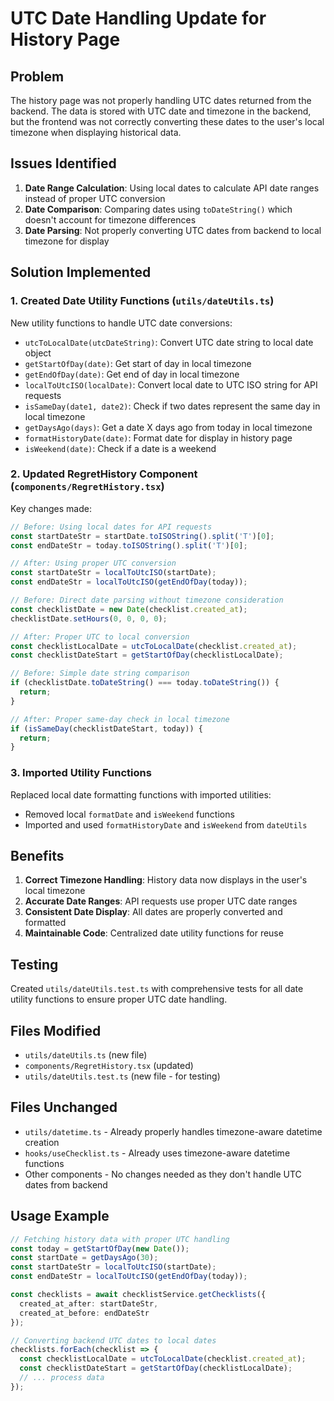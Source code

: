 # UTC Date Handling Update for History Page

## Problem
The history page was not properly handling UTC dates returned from the backend. The data is stored with UTC date and timezone in the backend, but the frontend was not correctly converting these dates to the user's local timezone when displaying historical data.

## Issues Identified
1. **Date Range Calculation**: Using local dates to calculate API date ranges instead of proper UTC conversion
2. **Date Comparison**: Comparing dates using `toDateString()` which doesn't account for timezone differences
3. **Date Parsing**: Not properly converting UTC dates from backend to local timezone for display

## Solution Implemented

### 1. Created Date Utility Functions (`utils/dateUtils.ts`)
New utility functions to handle UTC date conversions:

- `utcToLocalDate(utcDateString)`: Convert UTC date string to local date object
- `getStartOfDay(date)`: Get start of day in local timezone
- `getEndOfDay(date)`: Get end of day in local timezone
- `localToUtcISO(localDate)`: Convert local date to UTC ISO string for API requests
- `isSameDay(date1, date2)`: Check if two dates represent the same day in local timezone
- `getDaysAgo(days)`: Get a date X days ago from today in local timezone
- `formatHistoryDate(date)`: Format date for display in history page
- `isWeekend(date)`: Check if a date is a weekend

### 2. Updated RegretHistory Component (`components/RegretHistory.tsx`)
Key changes made:

```typescript
// Before: Using local dates for API requests
const startDateStr = startDate.toISOString().split('T')[0];
const endDateStr = today.toISOString().split('T')[0];

// After: Using proper UTC conversion
const startDateStr = localToUtcISO(startDate);
const endDateStr = localToUtcISO(getEndOfDay(today));
```

```typescript
// Before: Direct date parsing without timezone consideration
const checklistDate = new Date(checklist.created_at);
checklistDate.setHours(0, 0, 0, 0);

// After: Proper UTC to local conversion
const checklistLocalDate = utcToLocalDate(checklist.created_at);
const checklistDateStart = getStartOfDay(checklistLocalDate);
```

```typescript
// Before: Simple date string comparison
if (checklistDate.toDateString() === today.toDateString()) {
  return;
}

// After: Proper same-day check in local timezone
if (isSameDay(checklistDateStart, today)) {
  return;
}
```

### 3. Imported Utility Functions
Replaced local date formatting functions with imported utilities:
- Removed local `formatDate` and `isWeekend` functions
- Imported and used `formatHistoryDate` and `isWeekend` from `dateUtils`

## Benefits
1. **Correct Timezone Handling**: History data now displays in the user's local timezone
2. **Accurate Date Ranges**: API requests use proper UTC date ranges
3. **Consistent Date Display**: All dates are properly converted and formatted
4. **Maintainable Code**: Centralized date utility functions for reuse

## Testing
Created `utils/dateUtils.test.ts` with comprehensive tests for all date utility functions to ensure proper UTC date handling.

## Files Modified
- `utils/dateUtils.ts` (new file)
- `components/RegretHistory.tsx` (updated)
- `utils/dateUtils.test.ts` (new file - for testing)

## Files Unchanged
- `utils/datetime.ts` - Already properly handles timezone-aware datetime creation
- `hooks/useChecklist.ts` - Already uses timezone-aware datetime functions
- Other components - No changes needed as they don't handle UTC dates from backend

## Usage Example
```typescript
// Fetching history data with proper UTC handling
const today = getStartOfDay(new Date());
const startDate = getDaysAgo(30);
const startDateStr = localToUtcISO(startDate);
const endDateStr = localToUtcISO(getEndOfDay(today));

const checklists = await checklistService.getChecklists({
  created_at_after: startDateStr,
  created_at_before: endDateStr
});

// Converting backend UTC dates to local dates
checklists.forEach(checklist => {
  const checklistLocalDate = utcToLocalDate(checklist.created_at);
  const checklistDateStart = getStartOfDay(checklistLocalDate);
  // ... process data
});
``` 